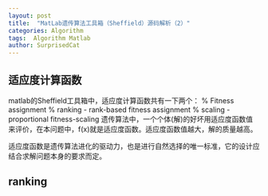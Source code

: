 ```yaml
---
layout: post
title:  "MatLab遗传算法工具箱（Sheffield）源码解析（2）"
categories: Algorithm
tags:  Algorithm Matlab
author: SurprisedCat
---
```


## 适应度计算函数 ##

matlab的Sheffield工具箱中，适应度计算函数共有一下两个：
% Fitness assignment
%   ranking	- rank-based fitness assignment
%   scaling	- proportional fitness-scaling
遗传算法中，一个个体(解)的好坏用适应度函数值来评价，在本问题中，f(x)就是适应度函数。适应度函数值越大，解的质量越高。

适应度函数是遗传算法进化的驱动力，也是进行自然选择的唯一标准，它的设计应结合求解问题本身的要求而定。

## ranking ##